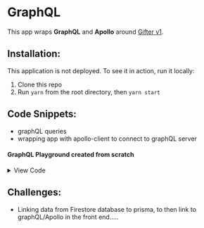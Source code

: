# GraphQL

This app wraps **GraphQL** and **Apollo** around [Gifter v1](https://github.com/emilydaykin/Gifter/tree/v1).

## Installation:
This application is not deployed. To see it in action, run it locally:
1. Clone this repo
2. Run `yarn` from the root directory, then `yarn start`

## Code Snippets:
- graphQL queries
- wrapping app with apollo-client to connect to graphQL server

#### GraphQL Playground created from scratch
<details>
  <summary>View Code</summary>
  
  ```javascript
  
  ```
</details>

## Challenges:
- Linking data from Firestore database to prisma, to then link to graphQL/Apollo in the front end.....